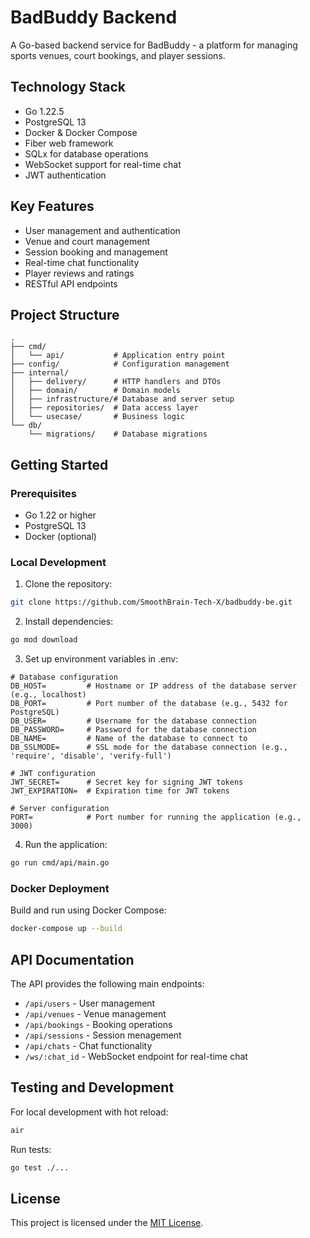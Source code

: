 # BadBuddy Backend

A Go-based backend service for BadBuddy - a platform for managing sports venues, court bookings, and player sessions.

## Technology Stack

- Go 1.22.5
- PostgreSQL 13
- Docker & Docker Compose
- Fiber web framework
- SQLx for database operations
- WebSocket support for real-time chat
- JWT authentication

## Key Features
- User management and authentication
- Venue and court management
- Session booking and management
- Real-time chat functionality
- Player reviews and ratings
- RESTful API endpoints

## Project Structure

```
.
├── cmd/
│   └── api/           # Application entry point
├── config/            # Configuration management
├── internal/
│   ├── delivery/      # HTTP handlers and DTOs
│   ├── domain/        # Domain models
│   ├── infrastructure/# Database and server setup
│   ├── repositories/  # Data access layer
│   └── usecase/       # Business logic
└── db/
    └── migrations/    # Database migrations
```

## Getting Started

### Prerequisites

- Go 1.22 or higher
- PostgreSQL 13
- Docker (optional)

### Local Development

1. Clone the repository:
```bash
git clone https://github.com/SmoothBrain-Tech-X/badbuddy-be.git
```

2. Install dependencies:
```bash
go mod download
```

3. Set up environment variables in .env:
```env
# Database configuration
DB_HOST=         # Hostname or IP address of the database server (e.g., localhost)
DB_PORT=         # Port number of the database (e.g., 5432 for PostgreSQL)
DB_USER=         # Username for the database connection
DB_PASSWORD=     # Password for the database connection
DB_NAME=         # Name of the database to connect to
DB_SSLMODE=      # SSL mode for the database connection (e.g., 'require', 'disable', 'verify-full')

# JWT configuration
JWT_SECRET=      # Secret key for signing JWT tokens
JWT_EXPIRATION=  # Expiration time for JWT tokens

# Server configuration
PORT=            # Port number for running the application (e.g., 3000)
```

4. Run the application:
```bash
go run cmd/api/main.go
```

### Docker Deployment

Build and run using Docker Compose:

```bash
docker-compose up --build
```

## API Documentation

The API provides the following main endpoints:

- `/api/users` - User management
- `/api/venues` - Venue management
- `/api/bookings` - Booking operations
- `/api/sessions` - Session menagement
- `/api/chats` - Chat functionality
- `/ws/:chat_id` - WebSocket endpoint for real-time chat

## Testing and Development

For local development with hot reload:

```bash
air
```

Run tests:

```bash
go test ./...
```

## License

This project is licensed under the [MIT License](LICENSE).
